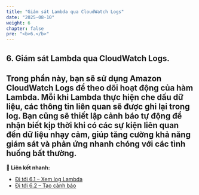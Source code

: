 ```yaml
---
title: "Giám sát Lambda qua CloudWatch Logs"
date: "2025-08-10"
weight: 6
chapter: false
pre: "<b>6.</b>"
---
```


## 6. Giám sát Lambda qua CloudWatch Logs.


Trong phần này, bạn sẽ sử dụng Amazon CloudWatch Logs để theo dõi hoạt động của hàm Lambda. Mỗi khi Lambda thực hiện che dấu dữ liệu, các thông tin liên quan sẽ được ghi lại trong log. Bạn cũng sẽ thiết lập cảnh báo tự động để nhận biết kịp thời khi có các sự kiện liên quan đến dữ liệu nhạy cảm, giúp tăng cường khả năng giám sát và phản ứng nhanh chóng với các tình huống bất thường.
---

**🔗 Liên kết nhanh:**
- [Đi tới 6.1 – Xem log Lambda](6.1.%20Xem-log-Lambda/_index.md)
- [Đi tới 6.2 – Tạo cảnh báo](6.2-Tao-canh-bao/_index.md)









